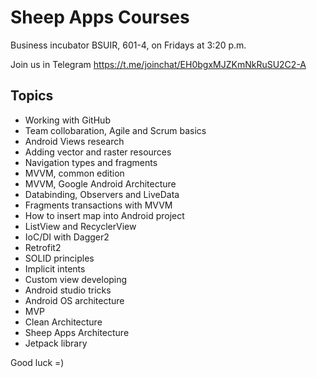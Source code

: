 # Sheep Apps Courses

Business incubator BSUIR, 601-4, on Fridays at 3:20 p.m.

Join us in Telegram https://t.me/joinchat/EH0bgxMJZKmNkRuSU2C2-A

## Topics
- Working with GitHub
- Team collobaration, Agile and Scrum basics
- Android Views research
- Adding vector and raster resources
- Navigation types and fragments
- MVVM, common edition
- MVVM, Google Android Architecture
- Databinding, Observers and LiveData
- Fragments transactions with MVVM
- How to insert map into Android project
- ListView and RecyclerView
- IoC/DI with Dagger2
- Retrofit2
- SOLID principles
- Implicit intents
- Custom view developing
- Android studio tricks
- Android OS architecture
- MVP
- Clean Architecture
- Sheep Apps Architecture
- Jetpack library


Good luck =)
